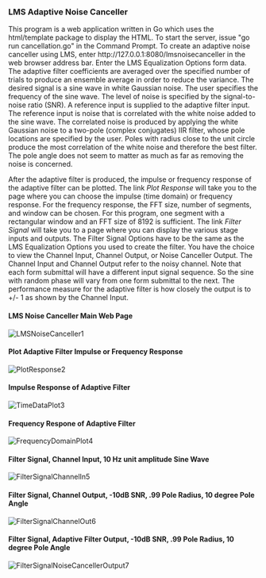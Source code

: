 <h3>LMS Adaptive Noise Canceller</h3>

<p>
This program is a web application written in Go which uses the html/template package to display the HTML.  To start the server, issue "go run cancellation.go" in the Command Prompt.  To create an adaptive noise canceller using LMS, enter http://127.0.0.1:8080/lmsnoisecanceller in the web browser address bar.    Enter the LMS Equalization Options form data.  The adaptive filter coefficients are averaged over the specified number of trials to produce an ensemble average in order to reduce the variance.  The desired signal is a sine wave in white Gaussian noise.  The user specifies the frequency of the sine wave.  The level of noise is specified by the signal-to-noise ratio (SNR). A reference input is supplied to the adaptive filter input.  The reference input is noise that is correlated with the white noise added to the sine wave.  The correlated noise is produced by applying the white Gaussian noise to a two-pole (complex conjugates) IIR filter, whose pole locations are specified by the user. Poles with radius close to the unit circle produce the most correlation of the white noise and therefore the best filter.
The pole angle does not seem to matter as much as far as removing the noise is concerned.
</p>
<p>
After the adaptive filter is produced, the impulse or frequency response of the adaptive filter can be plotted.  The link <i>Plot Response</i> will take you to the page where you can choose the impulse (time domain) or frequency response.  For the frequency response, the FFT size, number of segments, and window can be chosen.  For this program, one segment with a rectangular window and an FFT size of 8192 is sufficient.  The link <i>Filter Signal</i> will take you to a page where you can display the various stage inputs and outputs. The Filter Signal Options have to be the same as the LMS Equalization Options you used to create the filter.  You have the choice to view the Channel Input, Channel Output, or Noise Canceller Output.  The Channel Input and Channel Output refer to the noisy channel.  Note that each form submittal will have a different input signal sequence. So the sine with random phase will vary from one form submittal to the next. The performance measure for the adaptive filter is how closely the output is to +/- 1 as shown by the Channel Input.
</p>

<h4>LMS Noise Canceller Main Web Page</h4>

![LMSNoiseCanceller1](https://github.com/thomasteplick/LmsNoiseCancellation/assets/117768679/b6ce69f2-7dfd-4ca5-b369-bddd27ad9b74)

<h4>Plot Adaptive Filter Impulse or Frequency Response</h4>

![PlotResponse2](https://github.com/thomasteplick/LmsNoiseCancellation/assets/117768679/09eab446-29b5-4002-ac84-bb335aeb69cd)

<h4>Impulse Response of Adaptive Filter</h4>

![TimeDataPlot3](https://github.com/thomasteplick/LmsNoiseCancellation/assets/117768679/bf48de6b-3d5f-4c2f-a40c-41c7e9778c6b)

<h4>Frequency Respone of Adaptive Filter</h4>

![FrequencyDomainPlot4](https://github.com/thomasteplick/LmsNoiseCancellation/assets/117768679/7177d4bd-bdda-44f3-8392-6464f449c8ba)

<h4>Filter Signal, Channel Input, 10 Hz unit amplitude Sine Wave</h4>

![FilterSignalChannelIn5](https://github.com/thomasteplick/LmsNoiseCancellation/assets/117768679/a446d7f9-7eb1-40cf-b8ae-9c82e2619f51)

<h4>Filter Signal, Channel Output, -10dB SNR, .99 Pole Radius, 10 degree Pole Angle</h4>

![FilterSignalChannelOut6](https://github.com/thomasteplick/LmsNoiseCancellation/assets/117768679/a97805d3-9b72-4e52-aacf-710f4567788a)

<h4>Filter Signal, Adaptive Filter Output, -10dB SNR, .99 Pole Radius, 10 degree Pole Angle</h4>

![FilterSignalNoiseCancellerOutput7](https://github.com/thomasteplick/LmsNoiseCancellation/assets/117768679/63bb0842-2c03-45a7-b266-90dabf336496)




